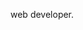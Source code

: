 
<!--
**tinegaCollins/tinegaCollins** is a ✨ _special_ ✨ repository because its `README.md` (this file) appears on your GitHub profile.-->
web developer.


